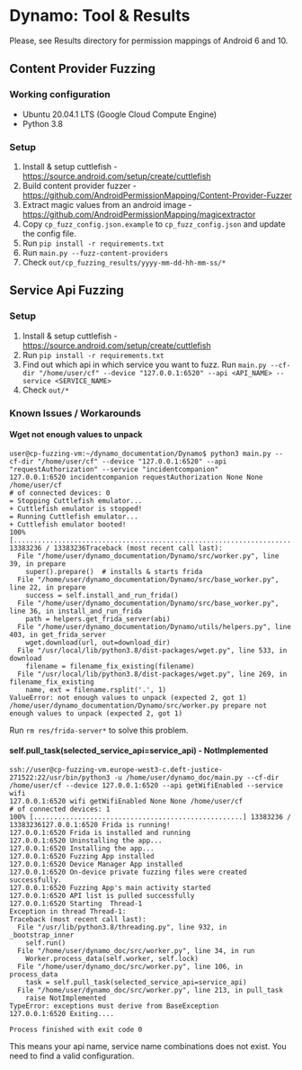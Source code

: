 # Dynamo: Tool & Results
Please, see Results directory for permission mappings of Android 6 and 10.

## Content Provider Fuzzing
### Working configuration
- Ubuntu 20.04.1 LTS (Google Cloud Compute Engine)
- Python 3.8

### Setup
1. Install & setup cuttlefish - https://source.android.com/setup/create/cuttlefish
2. Build content provider fuzzer - https://github.com/AndroidPermissionMapping/Content-Provider-Fuzzer
3. Extract magic values from an android image - https://github.com/AndroidPermissionMapping/magicextractor
4. Copy `cp_fuzz_config.json.example` to `cp_fuzz_config.json` and update the config file.
5. Run `pip install -r requirements.txt`
6. Run `main.py --fuzz-content-providers`
7. Check `out/cp_fuzzing_results/yyyy-mm-dd-hh-mm-ss/*`

## Service Api Fuzzing
### Setup
1. Install & setup cuttlefish - https://source.android.com/setup/create/cuttlefish
2. Run `pip install -r requirements.txt`
3. Find out which api in which service you want to fuzz. Run `main.py --cf-dir "/home/user/cf" --device "127.0.0.1:6520" --api <API_NAME> --service <SERVICE_NAME>`
4. Check `out/*`

### Known Issues / Workarounds
#### Wget not enough values to unpack
```
user@cp-fuzzing-vm:~/dynamo_documentation/Dynamo$ python3 main.py --cf-dir "/home/user/cf" --device "127.0.0.1:6520" --api "requestAuthorization" --service "incidentcompanion"
127.0.0.1:6520 incidentcompanion requestAuthorization None None /home/user/cf
# of connected devices: 0
= Stopping Cuttlefish emulator...
+ Cuttlefish emulator is stopped!
= Running Cuttlefish emulator...
+ Cuttlefish emulator booted!
100% [........................................................................] 13383236 / 13383236Traceback (most recent call last):
  File "/home/user/dynamo_documentation/Dynamo/src/worker.py", line 39, in prepare
    super().prepare()  # installs & starts frida
  File "/home/user/dynamo_documentation/Dynamo/src/base_worker.py", line 22, in prepare
    success = self.install_and_run_frida()
  File "/home/user/dynamo_documentation/Dynamo/src/base_worker.py", line 36, in install_and_run_frida
    path = helpers.get_frida_server(abi)
  File "/home/user/dynamo_documentation/Dynamo/utils/helpers.py", line 403, in get_frida_server
    wget.download(url, out=download_dir)
  File "/usr/local/lib/python3.8/dist-packages/wget.py", line 533, in download
    filename = filename_fix_existing(filename)
  File "/usr/local/lib/python3.8/dist-packages/wget.py", line 269, in filename_fix_existing
    name, ext = filename.rsplit('.', 1)
ValueError: not enough values to unpack (expected 2, got 1)
/home/user/dynamo_documentation/Dynamo/src/worker.py prepare not enough values to unpack (expected 2, got 1)
```
Run `rm res/frida-server*` to solve this problem.

#### self.pull_task(selected_service_api=service_api) - NotImplemented
```
ssh://user@cp-fuzzing-vm.europe-west3-c.deft-justice-271522:22/usr/bin/python3 -u /home/user/dynamo_doc/main.py --cf-dir /home/user/cf --device 127.0.0.1:6520 --api getWifiEnabled --service wifi
127.0.0.1:6520 wifi getWifiEnabled None None /home/user/cf
# of connected devices: 1
100% [....................................................] 13383236 / 13383236127.0.0.1:6520 Frida is running!
127.0.0.1:6520 Frida is installed and running
127.0.0.1:6520 Uninstalling the app...
127.0.0.1:6520 Installing the app...
127.0.0.1:6520 Fuzzing App installed
127.0.0.1:6520 Device Manager App installed
127.0.0.1:6520 On-device private fuzzing files were created successfully.
127.0.0.1:6520 Fuzzing App's main activity started
127.0.0.1:6520 API list is pulled successfully
127.0.0.1:6520 Starting  Thread-1
Exception in thread Thread-1:
Traceback (most recent call last):
  File "/usr/lib/python3.8/threading.py", line 932, in _bootstrap_inner
    self.run()
  File "/home/user/dynamo_doc/src/worker.py", line 34, in run
    Worker.process_data(self.worker, self.lock)
  File "/home/user/dynamo_doc/src/worker.py", line 106, in process_data
    task = self.pull_task(selected_service_api=service_api)
  File "/home/user/dynamo_doc/src/worker.py", line 213, in pull_task
    raise NotImplemented
TypeError: exceptions must derive from BaseException
127.0.0.1:6520 Exiting....

Process finished with exit code 0
```
This means your api name, service name combinations does not exist. You need to find a valid configuration.